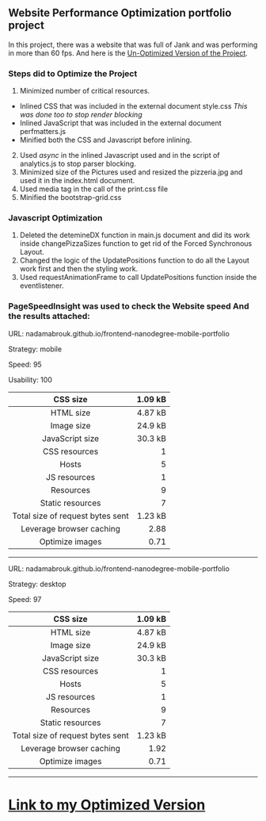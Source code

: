 ## Website Performance Optimization portfolio project
In this project, there was a website that was full of Jank and was performing in more than 60 fps. And here is the [Un-Optimized Version of the Project](https://github.com/udacity/frontend-nanodegree-mobile-portfolio).

### Steps did to Optimize the Project
1. Minimized number of critical resources.
* Inlined CSS that was included in the external document style.css *This was done too to stop render blocking*
* Inlined JavaScript that was included in the external document perfmatters.js
* Minified both the CSS and Javascript before inlining.
2. Used *async* in the inlined Javascript used and in the script of analytics.js to stop parser blocking.
3. Minimized size of the Pictures used and resized the pizzeria.jpg and used it in the index.html document.
4. Used media tag in the call of the print.css file
5. Minified the bootstrap-grid.css 
### Javascript Optimization
1. Deleted the detemineDX function in main.js document and did its work inside changePizzaSizes function to get rid of the Forced Synchronous Layout.
2. Changed the logic of the UpdatePositions function to do all the Layout work first and then the styling work. 
3. Used requestAnimationFrame to call UpdatePositions function inside the eventlistener.

### PageSpeedInsight was used to check the Website speed And the results attached:

URL:       nadamabrouk.github.io/frontend-nanodegree-mobile-portfolio

Strategy:  mobile

Speed:     95

Usability: 100


|CSS size                                   | 1.09 kB|
:------------------------------------------:|-------:|
HTML size                                  | 4.87 kB
Image size                                 | 24.9 kB
JavaScript size                            | 30.3 kB
CSS resources                              | 1
Hosts                                      | 5
JS resources                               | 1
Resources                                  | 9
Static resources                           | 7
Total size of request bytes sent           | 1.23 kB
Leverage browser caching                   | 2.88
Optimize images                            | 0.71

------------------------------------------------------------------------------------------------------------
URL:       nadamabrouk.github.io/frontend-nanodegree-mobile-portfolio

Strategy:  desktop

Speed:     97


|CSS size                                   | 1.09 kB|
|:-----------------------------------------:|-------:|
HTML size                                  | 4.87 kB
Image size                                 | 24.9 kB
JavaScript size                            | 30.3 kB
CSS resources                              | 1
Hosts                                      | 5
JS resources                               | 1
Resources                                  | 9
Static resources                           | 7
Total size of request bytes sent           | 1.23 kB
Leverage browser caching                   | 1.92
Optimize images                            | 0.71
------------------------------------------------------

# [Link to my Optimized Version](https://nadamabrouk.github.io/Website-Optimization-Udacity-Project/)






